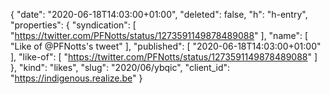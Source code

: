 {
  "date": "2020-06-18T14:03:00+01:00",
  "deleted": false,
  "h": "h-entry",
  "properties": {
    "syndication": [
      "https://twitter.com/PFNotts/status/1273591149878489088"
    ],
    "name": [
      "Like of @PFNotts's tweet"
    ],
    "published": [
      "2020-06-18T14:03:00+01:00"
    ],
    "like-of": [
      "https://twitter.com/PFNotts/status/1273591149878489088"
    ]
  },
  "kind": "likes",
  "slug": "2020/06/ybqic",
  "client_id": "https://indigenous.realize.be"
}

